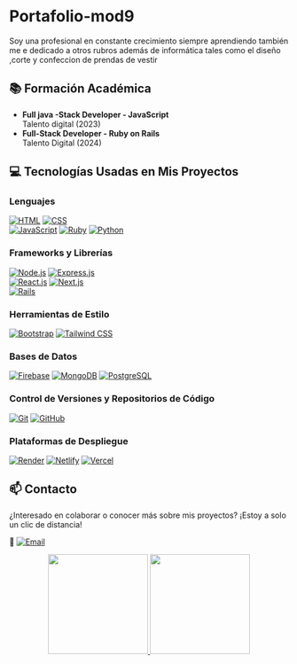 # Portafolio-mod9
Soy una profesional en constante crecimiento siempre aprendiendo también me e dedicado a otros rubros además de informática tales como el diseño ,corte y confeccion de prendas de vestir

## 📚 Formación Académica

 
- **Full java -Stack Developer - JavaScript**  
  Talento digital (2023)  
- **Full-Stack Developer - Ruby on Rails**  
  Talento Digital (2024)  

## 💻 Tecnologías Usadas en Mis Proyectos

### Lenguajes  
[![HTML](https://img.shields.io/badge/HTML-orange?style=for-the-badge&logo=html5&logoColor=white&labelColor=101010)](https://developer.mozilla.org/es/docs/Web/HTML)
[![CSS](https://img.shields.io/badge/CSS-blue?style=for-the-badge&logo=css3&logoColor=white&labelColor=101010)](https://developer.mozilla.org/es/docs/Web/CSS)  
[![JavaScript](https://img.shields.io/badge/JavaScript-yellow?style=for-the-badge&logo=javascript&logoColor=white&labelColor=101010)](https://developer.mozilla.org/es/docs/Web/JavaScript)
[![Ruby](https://img.shields.io/badge/Ruby-red?style=for-the-badge&logo=ruby&logoColor=white&labelColor=101010)](https://www.ruby-lang.org)
[![Python](https://img.shields.io/badge/Python-3776AB?style=for-the-badge&logo=python&logoColor=white&labelColor=101010)](https://www.python.org)  

### Frameworks y Librerías  
[![Node.js](https://img.shields.io/badge/Node.js-green?style=for-the-badge&logo=node.js&logoColor=white&labelColor=101010)](https://nodejs.org)
[![Express.js](https://img.shields.io/badge/Express.js-grey?style=for-the-badge&logo=express&logoColor=white&labelColor=101010)](https://expressjs.com)  
[![React.js](https://img.shields.io/badge/React.js-61DAFB?style=for-the-badge&logo=react&logoColor=white&labelColor=101010)](https://reactjs.org)
[![Next.js](https://img.shields.io/badge/Next.js-black?style=for-the-badge&logo=next.js&logoColor=white&labelColor=101010)](https://nextjs.org)  
[![Rails](https://img.shields.io/badge/Rails-CC0000?style=for-the-badge&logo=rubyonrails&logoColor=white&labelColor=101010)](https://rubyonrails.org)  

### Herramientas de Estilo  
[![Bootstrap](https://img.shields.io/badge/Bootstrap-7952B3?style=for-the-badge&logo=bootstrap&logoColor=white&labelColor=101010)](https://getbootstrap.com)
[![Tailwind CSS](https://img.shields.io/badge/Tailwind_CSS-38B2AC?style=for-the-badge&logo=tailwind-css&logoColor=white&labelColor=101010)](https://tailwindcss.com)

### Bases de Datos  
[![Firebase](https://img.shields.io/badge/Firebase-ffca28?style=for-the-badge&logo=firebase&logoColor=white&labelColor=101010)](https://firebase.google.com)
[![MongoDB](https://img.shields.io/badge/MongoDB-green?style=for-the-badge&logo=mongodb&logoColor=white&labelColor=101010)](https://www.mongodb.com)
[![PostgreSQL](https://img.shields.io/badge/PostgreSQL-blue?style=for-the-badge&logo=postgresql&logoColor=white&labelColor=101010)](https://www.postgresql.org)  

### Control de Versiones y Repositorios de Código  
[![Git](https://img.shields.io/badge/Git-F05032?style=for-the-badge&logo=git&logoColor=white&labelColor=101010)](https://git-scm.com)
[![GitHub](https://img.shields.io/badge/GitHub-181717?style=for-the-badge&logo=github&logoColor=white&labelColor=101010)](https://github.com)

### Plataformas de Despliegue  
[![Render](https://img.shields.io/badge/Render-0099FF?style=for-the-badge&logo=render&logoColor=white&labelColor=101010)](https://render.com)
[![Netlify](https://img.shields.io/badge/Netlify-00C7B7?style=for-the-badge&logo=netlify&logoColor=white&labelColor=101010)](https://www.netlify.com)
[![Vercel](https://img.shields.io/badge/Vercel-000000?style=for-the-badge&logo=vercel&logoColor=white&labelColor=101010)](https://vercel.com)



## 📫 Contacto

¿Interesado en colaborar o conocer más sobre mis proyectos? ¡Estoy a solo un clic de distancia!  

📧 [![Email](https://img.shields.io/badge/Email-D14836?style=for-the-badge&logo=gmail&logoColor=white&labelColor=101010)](mailto:gapablaza92@gmail.com)    



<p align="center">
<a href="https://github.com/crsantanag">
  <img height="180em" src="https://github-readme-stats-eight-theta.vercel.app/api?username=crsantanag&show_icons=true&theme=algolia&include_all_commits=true&count_private=true"/>
  <img height="180em" src="https://github-readme-stats-eight-theta.vercel.app/api/top-langs/?username=crsantanag&layout=compact&langs_count=8&theme=algolia"/>
</a>
</p>


